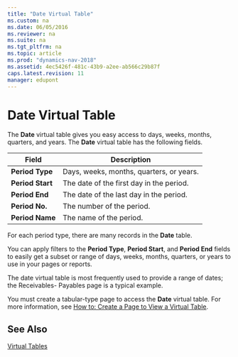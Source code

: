 ```yaml
---
title: "Date Virtual Table"
ms.custom: na
ms.date: 06/05/2016
ms.reviewer: na
ms.suite: na
ms.tgt_pltfrm: na
ms.topic: article
ms.prod: "dynamics-nav-2018"
ms.assetid: 4ec5426f-481c-43b9-a2ee-ab566c29b87f
caps.latest.revision: 11
manager: edupont
---
```

# Date Virtual Table
The **Date** virtual table gives you easy access to days, weeks, months, quarters, and years. The **Date** virtual table has the following fields.  
  
|Field|Description|  
|-----------|-----------------|  
|**Period Type**|Days, weeks, months, quarters, or years.|  
|**Period Start**|The date of the first day in the period.|  
|**Period End**|The date of the last day in the period.|  
|**Period No.**|The number of the period.|  
|**Period Name**|The name of the period.|  
  
 For each period type, there are many records in the **Date** table.  
  
 You can apply filters to the **Period Type**, **Period Start**, and **Period End** fields to easily get a subset or range of days, weeks, months, quarters, or years to use in your pages or reports.  
  
 The date virtual table is most frequently used to provide a range of dates; the Receivables- Payables page is a typical example.  
  
 You must create a tabular-type page to access the **Date** virtual table. For more information, see [How to: Create a Page to View a Virtual Table](How-to--Create-a-Page-to-View-a-Virtual-Table.md).  
  
## See Also  
 [Virtual Tables](Virtual-Tables.md)